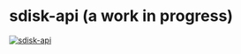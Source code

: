 # sdisk-api (a work in progress)

[![sdisk-api](https://github.com/Joey-Boivin/sdisk-api/actions/workflows/sdisk-api-ubuntu.yml/badge.svg)](https://github.com/Joey-Boivin/sdisk-api/actions/workflows/sdisk-api-ubuntu.yml)